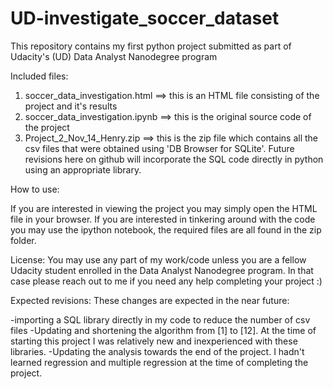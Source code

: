 # UD-investigate_soccer_dataset
This repository contains my first python project submitted as part of Udacity's (UD) Data Analyst Nanodegree program


Included files:
1. soccer_data_investigation.html      ==> this is an HTML file consisting of the project and it's results
2. soccer_data_investigation.ipynb     ==> this is the original source code of the project
3. Project_2_Nov_14_Henry.zip          ==> this is the zip file which contains all the csv files that were obtained using 'DB Browser for SQLite'. Future revisions here on github will incorporate the SQL code directly in python using an appropriate library.

How to use:

If you are interested in viewing the project you may simply open the HTML file in your browser.
If you are interested in tinkering around with the code you may use the ipython notebook, the required files are all found in the zip folder.


License: You may use any part of my work/code unless you are a fellow Udacity student enrolled in the Data Analyst Nanodegree program. In that case please reach out to me if you need any help completing your project :)

Expected revisions:  These changes are expected in the near future:

-importing a SQL library directly in my code to reduce the number of csv files
-Updating and shortening the algorithm from [1] to [12]. At the time of starting this project I was relatively new and inexperienced with these libraries.
-Updating the analysis towards the end of the project. I hadn't learned regression and multiple regression at the time of completing the project.
